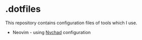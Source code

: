 # .dotfiles
This repository contains configuration files of tools which I use.
- Neovim - using [Nvchad](https://nvchad.com/) configuration 
